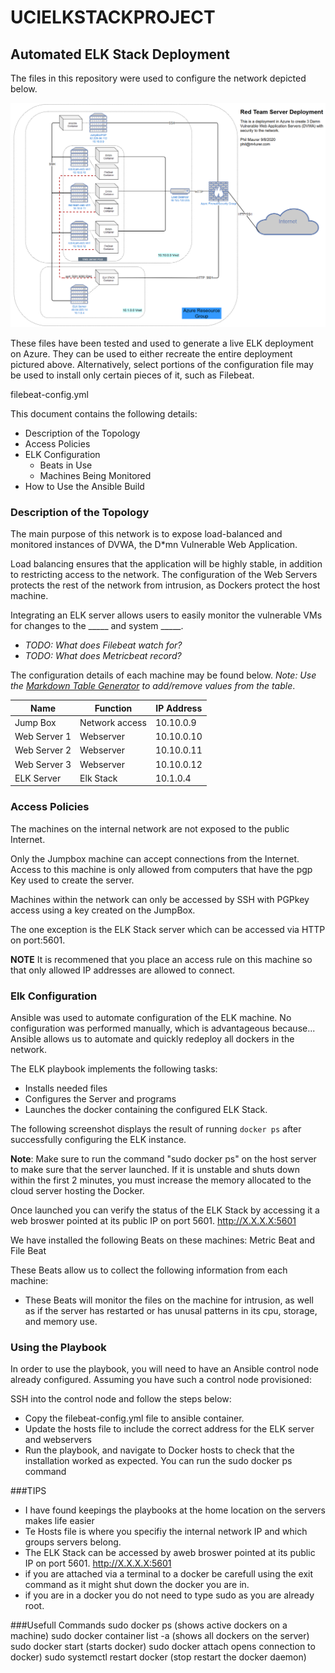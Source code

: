 # UCIELKSTACKPROJECT
## Automated ELK Stack Deployment

The files in this repository were used to configure the network depicted below.

<img src="https://raw.githubusercontent.com/foo2rama/UCIELKSTACKPROJECT/master/NetworkMap.png?token=APYUIYVRU22V5XIMDJ6FPD27MFJJE" alt="networkmap">

These files have been tested and used to generate a live ELK deployment on Azure. They can be used to either recreate the entire deployment pictured above. Alternatively, select portions of the configuration file may be used to install only certain pieces of it, such as Filebeat.

  filebeat-config.yml

This document contains the following details:
- Description of the Topology
- Access Policies
- ELK Configuration
  - Beats in Use
  - Machines Being Monitored
- How to Use the Ansible Build


### Description of the Topology

The main purpose of this network is to expose load-balanced and monitored instances of DVWA, the D*mn Vulnerable Web Application.

Load balancing ensures that the application will be highly stable, in addition to restricting access to the network.
The configuration of the Web Servers protects the rest of the network from intrusion, as Dockers protect the host machine.

Integrating an ELK server allows users to easily monitor the vulnerable VMs for changes to the _____ and system _____.
- _TODO: What does Filebeat watch for?_
- _TODO: What does Metricbeat record?_

The configuration details of each machine may be found below.
_Note: Use the [Markdown Table Generator](http://www.tablesgenerator.com/markdown_tables) to add/remove values from the table_.

| Name         | Function       | IP Address |
|--------------|----------------|------------|
| Jump Box     | Network access | 10.10.0.9  |
| Web Server 1 | Webserver      | 10.10.0.10 |
| Web Server 2 | Webserver      | 10.10.0.11 |
| Web Server 3 | Webserver      | 10.10.0.12 |
| ELK Server   | Elk Stack      | 10.1.0.4   |


### Access Policies

The machines on the internal network are not exposed to the public Internet. 

Only the Jumpbox machine can accept connections from the Internet. Access to this machine is only allowed from computers that have the pgp Key used to create the server.

Machines within the network can only be accessed by SSH with PGPkey access using a key created on the JumpBox.

The one exception is the ELK Stack server which can be accessed via HTTP on port:5601.  

**NOTE** It is recommened that you place an access rule on this machine so that only allowed IP addresses are allowed to connect.


### Elk Configuration

Ansible was used to automate configuration of the ELK machine. No configuration was performed manually, which is advantageous because...
Ansible allows us to automate and quickly redeploy all dockers in the network.

The ELK playbook implements the following tasks:
- Installs needed files
- Configures the Server and programs
- Launches the docker containing the configured ELK Stack.

The following screenshot displays the result of running `docker ps` after successfully configuring the ELK instance.

**Note**: Make sure to run the command "sudo docker ps" on the host server to make sure that the server launched.  If it is unstable and shuts down within the first 2 minutes, you must increase the memory allocated to the cloud server hosting the Docker.

Once launched you can verify the status of the ELK Stack by accessing it a web broswer pointed at its public IP on port 5601.  http://X.X.X.X:5601



We have installed the following Beats on these machines:
Metric Beat and File Beat

These Beats allow us to collect the following information from each machine:
- These Beats will monitor the files on the machine for intrusion, as well as if the server has restarted or has unusal patterns in its cpu, storage, and memory use.


### Using the Playbook

In order to use the playbook, you will need to have an Ansible control node already configured. Assuming you have such a control node provisioned: 

SSH into the control node and follow the steps below:
- Copy the filebeat-config.yml file to ansible container.
- Update the hosts file to include the correct address for the ELK server and webservers
- Run the playbook, and navigate to Docker hosts to check that the installation worked as expected.  You can run the sudo docker ps command


###TIPS

- I have found keepings the playbooks at the home location on the servers makes life easier
- Te Hosts file is where you specifiy the internal network IP and which groups servers belong.
- The ELK Stack can be accessed by aweb broswer pointed at its public IP on port 5601.  http://X.X.X.X:5601
- if you are attached via a terminal to a docker be carefull using the exit command as it might shut down the docker you are in.  
- if you are in a docker you do not need to type sudo as you are already root.


###Usefull Commands
sudo docker ps (shows active dockers on a machine)
sudo docker container list -a (shows all dockers on the server)
sudo docker start <containername> (starts docker)
sudo docker attach <containername> opens connection to docker)
sudo systemctl restart docker (stop restart the docker daemon)
